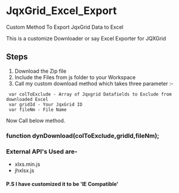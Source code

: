 # JqxGrid_Excel_Export
Custom Method To Export JqxGrid Data to Excel

This is a customize Downloader or say Excel Exporter for JQXGrid 

## Steps
  1. Download the Zip file 
  2. Include the Files from js folder to your Workspace
  3. Call my custom download method which takes three parameter  :- 
  ```
   var colToExclude - Array of Jqxgrid Datafields to Exclude from downloaded Excel
   var gridId - Your JqxGrid ID
   var fileNm - File Name
   ```
   Now Call below method.
   ### function dynDownload(colToExclude,gridId,fileNm);
  
### External API's Used are-
  * xlxs.min.js
  * jhxlsx.js
  
#### P.S I have customized it to be 'IE Compatible'
